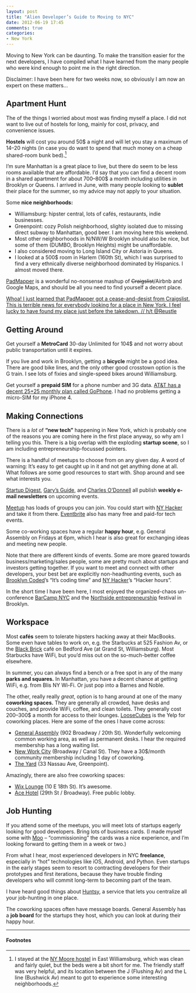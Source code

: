```yaml
---
layout: post
title: "Alien Developer’s Guide to Moving to NYC"
date: 2012-06-19 17:45
comments: true
categories: 
- New York
---
```


Moving to New York can be daunting. To make the transition easier for the next developers, I have compiled what I have learned from the many people who were kind enough to point me in the right direction.

<!-- more -->

Disclaimer: I have been here for two weeks now, so obviously I am now an expert on these matters…

Apartment Hunt
-----

The of the things I worried about most was finding myself a place. I did not want to live out of hostels for long, mainly for cost, privacy, and convenience issues.

**Hostels** will cost you around 50$ a night and will let you stay a maximum of 14–20 nights (in case you do want to spend that much money on a cheap shared-room bunk bed).[^1]

I’m sure Manhattan is a great place to live, but there do seem to be less rooms available that are affordable. I’d say that you can find a decent room in a shared apartment for about 700–800$ a month including utilities in Brooklyn or Queens. I arrived in June, with many people looking to **sublet** their place for the summer, so my advice may not apply to your situation.

Some **nice neighborhoods:**

* Williamsburg: hipster central, lots of cafés, restaurants, indie businesses.
* Greenpoint: cozy Polish neighborhood, slighty isolated due to missing direct subway to Manhattan, good beer. I am moving here this weekend.
* Most other neighborhoods in N/NW/W Brooklyn should also be nice, but some of them (DUMBO, Brooklyn Heights) might be unaffordable.
* I also considered moving to Long Island City or Astoria in Queens.
* I looked at a 500$ room in Harlem (160th St), which I was surprised to find a very ethnically diverse neighborhood dominated by Hispanics. I almost moved there.

[PadMapper](http://padmapper.com) is a wonderful no-nonsense mashup of <del datetime="2012-07-03T22:51:00EST" cite="http://blog.padmapper.com/2012/06/22/bye-bye-craigslist/">Craigslist</del>/Airbnb and Google Maps, and should be all you need to find yourself a decent place.

<ins datetime="2012-07-03T22:51:00EST" cite="http://blog.padmapper.com/2012/06/22/bye-bye-craigslist/">Whoa! I just learned that PadMapper got a [cease-and-desist from Craigslist](http://blog.padmapper.com/2012/06/22/bye-bye-craigslist/). This is terrible news for everybody looking for a place in New York. I feel lucky to have found my place just before the takedown. <span class="credit">// h/t [@Reustle](https://twitter.com/#!/Reustle)</span></ins>

Getting Around
-----

Get yourself a **MetroCard** 30-day Unlimited for 104$ and not worry about public transportation until it expires.

If you live and work in Brooklyn, getting a **bicycle** might be a good idea. There are good bike lines, and the only other good crosstown option is the G train. I see lots of fixies and single-speed bikes around Williamsburg.

Get yourself a **prepaid SIM** for a phone number and 3G data. [AT&T has a decent 25$+25$ monthly plan called GoPhone](http://orangejuiceliberationfront.com/iphone-4-3g-prepaid-data-plan-for-wwdc/). I had no problems getting a micro-SIM for my iPhone 4.

Making Connections
-----

There is a *lot* of **“new tech”** happening in New York, which is probably one of the reasons you are coming here in the first place anyway, so why am I telling you this. There is a big overlap with the exploding **startup scene**, so I am including entrepreneurship-focussed pointers.

There is a handful of meetups to choose from on any given day. A word of warning: It’s easy to get caught up in it and not get anything done at all. What follows are some good resources to start with. Shop around and see what interests you.

[Startup Digest](http://startupdigest.com), [Gary’s Guide](http://www.garysguide.com), and [Charles O’Donnell](http://www.thisisgoingtobebig.com) all publish **weekly e-mail newsletters** on upcoming events.

[Meetup](http://meetup.com) has loads of groups you can join. You could start with [NY Hacker](http://www.meetup.com/nyhacker/) and take it from there. [Eventbrite](http://eventbrite.com) also has many free and paid-for tech events.

Some co-working spaces have a regular **happy hour**, e.g. General Assembly on Fridays at 6pm, which I hear is also great for exchanging ideas and meeting new people.

Note that there are different kinds of events. Some are more geared towards business/marketing/sales people, some are pretty much about startups and investors getting together. If you want to meet and connect with other developers, your best bet are explicitly non-headhunting events, such as [Brooklyn Coded](http://meetup.brooklyncoded.com/)’s “It’s coding time” and [NY Hacker](http://www.meetup.com/nyhacker/)’s “Hacker hours”.

In the short time I have been here, I most enjoyed the organized-chaos un-conference [BarCamp NYC](http://barcampnyc.org/) and the [Northside entrepreneurship](http://www.northsidefestival.com/entrepreneurship) festival in Brooklyn.

Workspace
-----

Most **cafés** seem to tolerate hipsters hacking away at their MacBooks. Some even have tables to work on, e.g. the Starbucks at 525 Fashion Av, or the [Black Brick](http://www.yelp.com/biz/black-brick-brooklyn) café on Bedford Ave (at Grand St, Williamsburg). Most Starbucks have WiFi, but you’d miss out on the so-much-better coffee elsewhere.

In summer, you can always find a bench or a free spot in any of the many **parks and squares.** In Manhattan, you have a decent chance at getting WiFi, e.g. from Blis NY Wi-Fi. Or just pop into a Barnes and Noble.

The other, really really *great*, option is to hang around at one of the many **coworking spaces.** They are generally all crowded, have desks and couches, and provide WiFi, coffee, and clean toilets. They generally cost 200–300$ a month for access to their lounges. [LooseCubes](https://www.loosecubes.com/) is the Yelp for coworking places. Here are some of the ones I have come across:

* [General Assembly](http://generalassemb.ly) (902 Broadway / 20th St). Wonderfully welcoming common working area, as well as permanent desks. I hear the required membership has a long waiting list.
* [New Work City](http://nwc.co/) (Broadway / Canal St). They have a 30$/month community membership including 1 day of coworking.
* [The Yard](http://workattheyard.com/) (33 Nassau Ave, Greenpoint).

Amazingly, there are also free coworking spaces:

* [Wix Lounge](http://www.wixlounge.com/) (10 E 18th St). It’s awesome.
* [Ace Hotel]() (29th St / Broadway). Free public lobby.

Job Hunting
-------

If you attend some of the meetups, you will meet lots of startups eagerly looking for good developers. Bring lots of business cards. (I made myself some with [Moo](http://moo.com) – “commissioning” the cards was a nice experience, and I’m looking forward to getting them in a week or two.)

From what I hear, most experienced developers in NYC **freelance**, especially in “hot” technologies like iOS, Android, and Python. Even startups in the early stages seem to resort to contracting developers for their prototypes and first iterations, because they have trouble finding developers who will commit long-term to becoming part of the team.

I have heard good things about [Huntsy](http://huntsy.com/), a service that lets you centralize all your job-hunting in one place.

The coworking spaces often have message boards. General Assembly has a **job board** for the startups they host, which you can look at during their happy hour.

---------------

#### Footnotes

[^1]: I stayed at the <a href="http://www.nymoorehostel.com/">NY Moore hostel</a> in East Williamsburg, which was clean and fairly quiet, but the beds were a bit short for me. The friendly staff was very helpful, and its location between the J (Flushing Av) and the L line (Bushwick Av) meant to got to experience some interesting neighborhoods.
